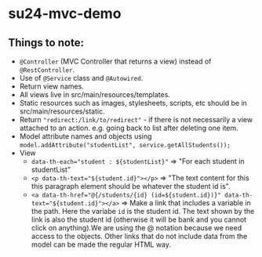 # su24-mvc-demo
## Things to note:
- `@Controller` (MVC Controller that returns a view) instead of  `@RestController`.
- Use of `@Service` class and `@Autowired`.
- Return view names.
- All views live in src/main/resources/templates.
- Static resources such as images, stylesheets, scripts, etc should be in src/main/resources/static.
- Return `"redirect:/link/to/redirect"` - if there is not necessarily a view attached to an action. e.g. going back to list after deleting one item.
- Model attribute names and objects using `model.addAttribute("studentList", service.getAllStudents());`
- View
    - `data-th-each="student : ${studentList}"` => "For each student in studentList"
   - `<p data-th-text="${student.id}"></p>` => "The text content for this this paragraph element should be whatever the student id is".
   - `<a data-th-href="@{/students/{id} (id=${student.id})}" data-th-text="${student.id}"></a>` => Make a link that includes a variable in the path. Here the variabe `id` is the student id. The text shown by the link is also the student id (otherwise it will be bank and you cannot click on anything).We are using the @ notation because we need access to the objects. Other links that do not include data from the model can be made the regular HTML way.
